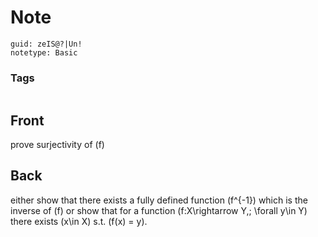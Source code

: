 # Note
```
guid: zeIS@?|Un!
notetype: Basic
```

### Tags
```
```

## Front
prove surjectivity of \(f\)

## Back
either show that there exists a fully defined function \(f^{-1}\) which is the inverse of \(f\) or show that for a function \(f:X\rightarrow Y,\; \forall y\in Y\) there exists \(x\in X\) s.t. \(f(x) = y\).
